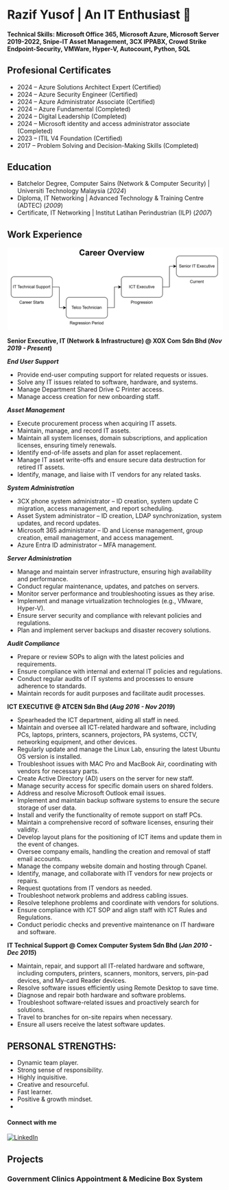 # Razif Yusof | An IT Enthusiast 👋

#### Technical Skills: Microsoft Office 365, Microsoft Azure, Microsoft Server 2019-2022, Snipe-IT Asset Management, 3CX IPPABX, Crowd Strike Endpoint-Security, VMWare, Hyper-V, Autocount, Python, SQL

## Profesional Certificates
- 2024 – Azure Solutions Architect Expert (Certified)
- 2024 – Azure Security Engineer (Certified)
- 2024 – Azure Administrator Associate (Certified)
- 2024 – Azure Fundamental (Completed)
- 2024 – Digital Leadership (Completed)
- 2024 – Microsoft identity and access administrator associate (Completed)
- 2023 – ITIL V4 Foundation (Certified)
- 2017 – Problem Solving and Decision-Making Skills (Completed)

## Education
- Batchelor Degree, Computer Sains (Network & Computer Security) | Universiti Technology Malaysia (_2024_)								       		
- Diploma, IT Networking	| Advanced Technology & Training Centre (ADTEC) (_2009_)	 			        		
- Certificate, IT Networking | Institut Latihan Perindustrian (ILP)  (_2007_)

## Work Experience

![Career](/imglib/career.png)

**Senior Executive, IT (Network & Infrastructure) @ XOX Com Sdn Bhd (_Nov 2019 - Present_)**

***End User Support***
- Provide end-user computing support for related requests or issues. 
- Solve any IT issues related to software, hardware, and systems.
- Manage Department Shared Drive C Printer access.
- Manage access creation for new onboarding staff. 

***Asset Management***
- Execute procurement process when acquiring IT assets. 
- Maintain, manage, and record IT assets. 
- Maintain all system licenses, domain subscriptions, and application licenses, ensuring timely renewals. 
- Identify end-of-life assets and plan for asset replacement. 
- Manage IT asset write-offs and ensure secure data destruction for retired IT assets. 
- Identify, manage, and liaise with IT vendors for any related tasks.

***System Administration***
- 3CX phone system administrator – ID creation, system update C migration, access management, and report scheduling. 
- Asset System administrator – ID creation, LDAP synchronization, system updates, and record updates. 
- Microsoft 365 administrator – ID and License management, group creation, email management, and access management. 
- Azure Entra ID administrator – MFA management. 

***Server Administration***
- Manage and maintain server infrastructure, ensuring high availability and performance. 
- Conduct regular maintenance, updates, and patches on servers. 
- Monitor server performance and troubleshooting issues as they arise. 
- Implement and manage virtualization technologies (e.g., VMware, Hyper-V). 
- Ensure server security and compliance with relevant policies and regulations. 
- Plan and implement server backups and disaster recovery solutions.

***Audit Compliance***
- Prepare or review SOPs to align with the latest policies and requirements. 
- Ensure compliance with internal and external IT policies and regulations. 
- Conduct regular audits of IT systems and processes to ensure adherence to standards. 
- Maintain records for audit purposes and facilitate audit processes. 

**ICT EXECUTIVE  @ ATCEN Sdn Bhd (_Aug 2016 - Nov 2019_)**
- Spearheaded the ICT department, aiding all staff in need. 
- Maintain and oversee all ICT-related hardware and software, including PCs, laptops, printers, scanners, projectors, PA systems, CCTV, networking equipment, and other devices. 
- Regularly update and manage the Linux Lab, ensuring the latest Ubuntu OS version is installed. 
- Troubleshoot issues with MAC Pro and MacBook Air, coordinating with vendors for necessary parts. 
- Create Active Directory (AD) users on the server for new staff. 
- Manage security access for specific domain users on shared folders. 
- Address and resolve Microsoft Outlook email issues. 
- Implement and maintain backup software systems to ensure the secure storage of user data. 
- Install and verify the functionality of remote support on staff PCs. 
- Maintain a comprehensive record of software licenses, ensuring their validity. 
- Develop layout plans for the positioning of ICT items and update them in the event of changes. 
- Oversee company emails, handling the creation and removal of staff email accounts. 
- Manage the company website domain and hosting through Cpanel. 
- Identify, manage, and collaborate with IT vendors for new projects or repairs. 
- Request quotations from IT vendors as needed. 
- Troubleshoot network problems and address cabling issues. 
- Resolve telephone problems and coordinate with vendors for solutions. 
- Ensure compliance with ICT SOP and align staff with ICT Rules and Regulations. 
- Conduct periodic checks and preventive maintenance on IT hardware and software. 

**IT Technical Support @ Comex Computer System Sdn Bhd (_Jan 2010 - Dec 2015_)**
- Maintain, repair, and support all IT-related hardware and software, including computers, printers, scanners, monitors, servers, pin-pad devices, and My-card Reader devices. 
- Resolve software issues efficiently using Remote Desktop to save time. 
- Diagnose and repair both hardware and software problems. 
- Troubleshoot software-related issues and proactively search for solutions. 
- Travel to branches for on-site repairs when necessary. 
- Ensure all users receive the latest software updates. 

## PERSONAL STRENGTHS:
- Dynamic team player.
- Strong sense of responsibility.
- Highly inquisitive.
- Creative and resourceful.
- Fast learner.
- Positive & growth mindset.
- 
#### Connect with me
[![LinkedIn](https://img.shields.io/badge/LinkedIn-blue?style=flat&logo=linkedin&logoColor=white)](https://www.linkedin.com/in/razifyusof/)

## Projects
### Government Clinics Appointment & Medicine Box System









<!--
**razifyusof/razifyusof** is a ✨ _special_ ✨ repository because its `README.md` (this file) appears on your GitHub profile.

Here are some ideas to get you started:

- 🔭 I’m currently working on ...
- 🌱 I’m currently learning ...
- 👯 I’m looking to collaborate on ...
- 🤔 I’m looking for help with ...
- 💬 Ask me about ...
- 📫 How to reach me: ...
- 😄 Pronouns: ...
- ⚡ Fun fact: ...
-->
